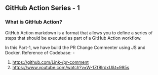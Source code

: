 ## GitHub Action Series - 1

### What is GitHub Action?

GitHub Action markdown is a format that allows you to define a series of steps that should be executed as part of a GitHub Action workflow.

In this Part-1, we have build the PR Change Commenter using JS and Docker. Reference of Codebase: -

1. https://github.com/Link-/pr-comment
2. https://www.youtube.com/watch?v=W-1Zf8lrdxU&t=985s 
